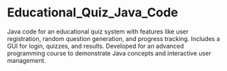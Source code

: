 # Educational_Quiz_Java_Code
Java code for an educational quiz system with features like user registration, random question generation, and progress tracking. Includes a GUI for login, quizzes, and results. Developed for an advanced programming course to demonstrate Java concepts and interactive user management.
